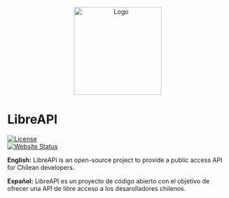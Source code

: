 <p align="center">  
  <img src="https://libreapi.cl/logo.png" width="200" alt="Logo"/>  
</p>  

# LibreAPI
[![License](https://img.shields.io/github/license/CamiloHernandez/libreapi)](https://github.com/CamiloHernandez/libreapi/blob/master/LICENSE)  
[![Website Status](https://img.shields.io/uptimerobot/status/m786861139-81aee65cd49486d2d9e3c006)](https://stats.uptimerobot.com/p9QANizwxn)

**English:**
LibreAPI is an open-source project to provide a public access API for Chilean developers.

**Español:**
LibreAPI es un proyecto de código abierto con el objetivo de ofrecer una API de libre acceso a los desarolladores chilenos.

